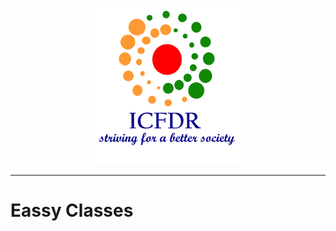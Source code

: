 <p align="center">
<img align="centre" src = "assets/logo.png"/>  
  </p>
<hr>

<h1>Eassy Classes</h1>
